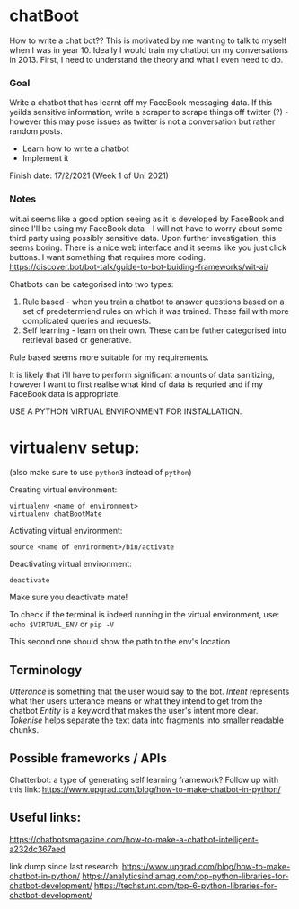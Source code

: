 # chatBoot

How to write a chat bot?? This is motivated by me wanting to talk to myself when I was in year 10. Ideally I would train my chatbot on my conversations in 2013. First, I need to understand the theory and what I even need to do.

### Goal ###
Write a chatbot that has learnt off my FaceBook messaging data. If this yeilds sensitive information, write a scraper to scrape things off twitter (?) - however this may pose issues as twitter is not a conversation but rather random posts. 

- Learn how to write a chatbot
- Implement it

Finish date: 17/2/2021 (Week 1 of Uni 2021)


### Notes

wit.ai seems like a good option seeing as it is developed by FaceBook and since I'll be using my FaceBook data - I will not have to worry about some third party using possibly sensitive data. Upon further investigation, this seems boring. There is a nice web interface and it seems like you just click buttons.
I want something that requires more coding.
https://discover.bot/bot-talk/guide-to-bot-buiding-frameworks/wit-ai/

Chatbots can be categorised into two types:
1. Rule based - when you train a chatbot to answer questions based on a set of predetermiend rules on which it was trained. These fail with more complicated queries and requests.
2. Self learning - learn on their own. These can be futher categorised into retrieval based or generative. 

Rule based seems more suitable for my requirements. 

It is likely that i'll have to perform significant amounts of data sanitizing, however I want to first realise what kind of data is requried and if my FaceBook data is appropriate. 

USE A PYTHON VIRTUAL ENVIRONMENT FOR INSTALLATION.

# virtualenv setup:
(also make sure to use `python3` instead of `python`)

Creating virtual environment:
```
virtualenv <name of environment>
virtualenv chatBootMate
```
Activating virtual environment:
```
source <name of environment>/bin/activate
```
Deactivating virtual environment:
```
deactivate
```
Make sure you deactivate mate!

To check if the terminal is indeed running in the virtual environment, use: 
`echo $VIRTUAL_ENV` or `pip -V`

This second one should show the path to the env's location

## Terminology

_Utterance_ is something that the user would say to the bot.
_Intent_ represents what ther users utterance means or what they intend to get from the chatbot
_Entity_ is a keyword that makes the user's intent more clear.
_Tokenise_ helps separate the text data into fragments into smaller readable chunks. 

## Possible frameworks / APIs

Chatterbot: a type of generating self learning framework?
Follow up with this link: https://www.upgrad.com/blog/how-to-make-chatbot-in-python/

## Useful links:
https://chatbotsmagazine.com/how-to-make-a-chatbot-intelligent-a232dc367aed

link dump since last research:
https://www.upgrad.com/blog/how-to-make-chatbot-in-python/
https://analyticsindiamag.com/top-python-libraries-for-chatbot-development/
https://techstunt.com/top-6-python-libraries-for-chatbot-development/
